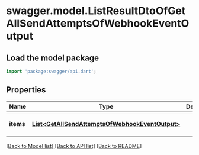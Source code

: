 # swagger.model.ListResultDtoOfGetAllSendAttemptsOfWebhookEventOutput

## Load the model package
```dart
import 'package:swagger/api.dart';
```

## Properties
Name | Type | Description | Notes
------------ | ------------- | ------------- | -------------
**items** | [**List&lt;GetAllSendAttemptsOfWebhookEventOutput&gt;**](GetAllSendAttemptsOfWebhookEventOutput.md) |  | [optional] [default to []]

[[Back to Model list]](../README.md#documentation-for-models) [[Back to API list]](../README.md#documentation-for-api-endpoints) [[Back to README]](../README.md)


